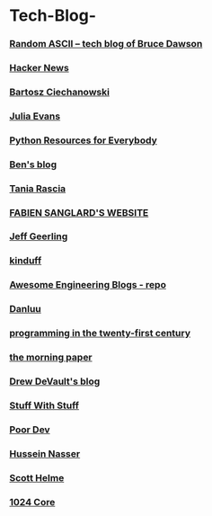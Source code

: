 # Tech-Blog-

### [Random ASCII – tech blog of Bruce Dawson](https://randomascii.wordpress.com)

### [Hacker News](https://news.ycombinator.com/news)

### [Bartosz Ciechanowski](https://ciechanow.ski)

### [Julia Evans](https://jvns.ca)

### [Python Resources for Everybody](https://learnbyexample.github.io/py_resources/miscellaneous.html#blogs)

### [Ben's blog](https://blog.benjojo.co.uk)

### [Tania Rascia](https://www.taniarascia.com/blog)

### [FABIEN SANGLARD'S WEBSITE](https://fabiensanglard.net)

### [Jeff Geerling](https://www.jeffgeerling.com/blog)

### [kinduff](https://kinduff.com)

### [Awesome Engineering Blogs - repo](https://github.com/crispgm/awesome-engineering-blogs)

### [Danluu](https://danluu.com)

### [programming in the twenty-first century](https://prog21.dadgum.com)

### [the morning paper](https://blog.acolyer.org)

### [Drew DeVault's blog](https://drewdevault.com)

### [Stuff With Stuff](https://journal.stuffwithstuff.com)

### [Poor Dev](https://poor.dev/blog/)

### [Hussein Nasser](https://www.husseinnasser.com/search)

### [Scott Helme](https://scotthelme.co.uk)

### [1024 Core](https://www.1024cores.net)
